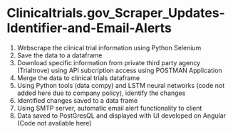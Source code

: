 # Clinicaltrials.gov_Scraper_Updates-Identifier-and-Email-Alerts
1. Webscrape the clinical trial information using Python Selenium
2. Save the data to a dataframe
3. Download specific information from private third party agency (Trialtrove) using API subcription access using POSTMAN Application
4. Merge the data to clinical trials dataframe
5. Using Python tools (data compy) and LSTM neural networks (code not added here due to company policy), identify the changes
6. Identified changes saved to a data frame
7. Using SMTP server, automatic email alert functionality to client
8. Data saved to PostGresQL and displayed with UI developed on Angular (Code not available here)
